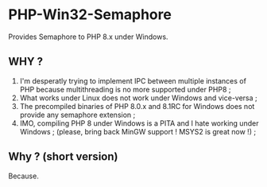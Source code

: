 # PHP-Win32-Semaphore
Provides Semaphore to PHP 8.x under Windows.

## WHY ?

1. I'm desperatly trying to implement IPC between multiple instances of PHP because multithreading is no more supported under PHP8 ;
2. What works under Linux does not work under Windows and vice-versa ;
3. The precompiled binaries of PHP 8.0.x and 8.1RC for Windows does not provide any semaphore extension ;
4. IMO, compiling PHP 8 under Windows is a PITA and I hate working under Windows ; (please, bring back MinGW support ! MSYS2 is great now !) ;

## Why ? (short version)

Because.
